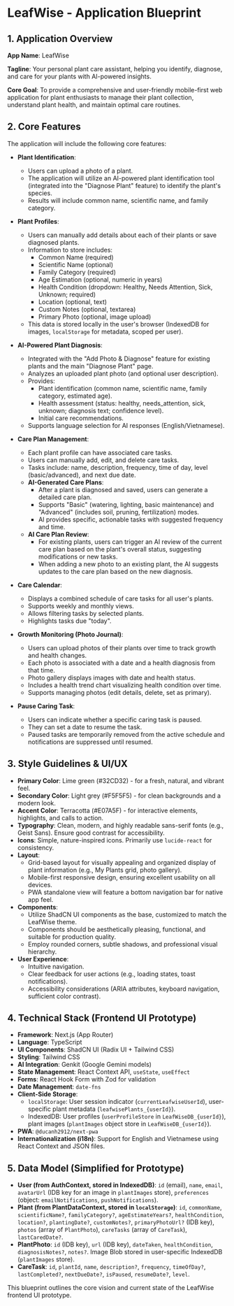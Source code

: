 
# LeafWise - Application Blueprint

## 1. Application Overview

**App Name**: LeafWise

**Tagline**: Your personal plant care assistant, helping you identify, diagnose, and care for your plants with AI-powered insights.

**Core Goal**: To provide a comprehensive and user-friendly mobile-first web application for plant enthusiasts to manage their plant collection, understand plant health, and maintain optimal care routines.

## 2. Core Features

The application will include the following core features:

*   **Plant Identification**:
    *   Users can upload a photo of a plant.
    *   The application will utilize an AI-powered plant identification tool (integrated into the "Diagnose Plant" feature) to identify the plant's species.
    *   Results will include common name, scientific name, and family category.

*   **Plant Profiles**:
    *   Users can manually add details about each of their plants or save diagnosed plants.
    *   Information to store includes:
        *   Common Name (required)
        *   Scientific Name (optional)
        *   Family Category (required)
        *   Age Estimation (optional, numeric in years)
        *   Health Condition (dropdown: Healthy, Needs Attention, Sick, Unknown; required)
        *   Location (optional, text)
        *   Custom Notes (optional, textarea)
        *   Primary Photo (optional, image upload)
    *   This data is stored locally in the user's browser (IndexedDB for images, `localStorage` for metadata, scoped per user).

*   **AI-Powered Plant Diagnosis**:
    *   Integrated with the "Add Photo & Diagnose" feature for existing plants and the main "Diagnose Plant" page.
    *   Analyzes an uploaded plant photo (and optional user description).
    *   Provides:
        *   Plant identification (common name, scientific name, family category, estimated age).
        *   Health assessment (status: healthy, needs_attention, sick, unknown; diagnosis text; confidence level).
        *   Initial care recommendations.
    *   Supports language selection for AI responses (English/Vietnamese).

*   **Care Plan Management**:
    *   Each plant profile can have associated care tasks.
    *   Users can manually add, edit, and delete care tasks.
    *   Tasks include: name, description, frequency, time of day, level (basic/advanced), and next due date.
    *   **AI-Generated Care Plans**:
        *   After a plant is diagnosed and saved, users can generate a detailed care plan.
        *   Supports "Basic" (watering, lighting, basic maintenance) and "Advanced" (includes soil, pruning, fertilization) modes.
        *   AI provides specific, actionable tasks with suggested frequency and time.
    *   **AI Care Plan Review**:
        *   For existing plants, users can trigger an AI review of the current care plan based on the plant's overall status, suggesting modifications or new tasks.
        *   When adding a new photo to an existing plant, the AI suggests updates to the care plan based on the new diagnosis.

*   **Care Calendar**:
    *   Displays a combined schedule of care tasks for all user's plants.
    *   Supports weekly and monthly views.
    *   Allows filtering tasks by selected plants.
    *   Highlights tasks due "today".

*   **Growth Monitoring (Photo Journal)**:
    *   Users can upload photos of their plants over time to track growth and health changes.
    *   Each photo is associated with a date and a health diagnosis from that time.
    *   Photo gallery displays images with date and health status.
    *   Includes a health trend chart visualizing health condition over time.
    *   Supports managing photos (edit details, delete, set as primary).

*   **Pause Caring Task**:
    *   Users can indicate whether a specific caring task is paused.
    *   They can set a date to resume the task.
    *   Paused tasks are temporarily removed from the active schedule and notifications are suppressed until resumed.

## 3. Style Guidelines & UI/UX

*   **Primary Color**: Lime green (#32CD32) - for a fresh, natural, and vibrant feel.
*   **Secondary Color**: Light grey (#F5F5F5) - for clean backgrounds and a modern look.
*   **Accent Color**: Terracotta (#E07A5F) - for interactive elements, highlights, and calls to action.
*   **Typography**: Clean, modern, and highly readable sans-serif fonts (e.g., Geist Sans). Ensure good contrast for accessibility.
*   **Icons**: Simple, nature-inspired icons. Primarily use `lucide-react` for consistency.
*   **Layout**:
    *   Grid-based layout for visually appealing and organized display of plant information (e.g., My Plants grid, photo gallery).
    *   Mobile-first responsive design, ensuring excellent usability on all devices.
    *   PWA standalone view will feature a bottom navigation bar for native app feel.
*   **Components**:
    *   Utilize ShadCN UI components as the base, customized to match the LeafWise theme.
    *   Components should be aesthetically pleasing, functional, and suitable for production quality.
    *   Employ rounded corners, subtle shadows, and professional visual hierarchy.
*   **User Experience**:
    *   Intuitive navigation.
    *   Clear feedback for user actions (e.g., loading states, toast notifications).
    *   Accessibility considerations (ARIA attributes, keyboard navigation, sufficient color contrast).

## 4. Technical Stack (Frontend UI Prototype)

*   **Framework**: Next.js (App Router)
*   **Language**: TypeScript
*   **UI Components**: ShadCN UI (Radix UI + Tailwind CSS)
*   **Styling**: Tailwind CSS
*   **AI Integration**: Genkit (Google Gemini models)
*   **State Management**: React Context API, `useState`, `useEffect`
*   **Forms**: React Hook Form with Zod for validation
*   **Date Management**: `date-fns`
*   **Client-Side Storage**:
    *   `localStorage`: User session indicator (`currentLeafwiseUserId`), user-specific plant metadata (`leafwisePlants_{userId}`).
    *   IndexedDB: User profiles (`userProfileStore` in `LeafWiseDB_{userId}`), plant images (`plantImages` object store in `LeafWiseDB_{userId}`).
*   **PWA**: `@ducanh2912/next-pwa`
*   **Internationalization (i18n)**: Support for English and Vietnamese using React Context and JSON files.

## 5. Data Model (Simplified for Prototype)

*   **User (from AuthContext, stored in IndexedDB)**: `id` (email), `name`, `email`, `avatarUrl` (IDB key for an image in `plantImages` store), `preferences` (object: `emailNotifications`, `pushNotifications`).
*   **Plant (from PlantDataContext, stored in `localStorage`)**: `id`, `commonName`, `scientificName?`, `familyCategory?`, `ageEstimateYears?`, `healthCondition`, `location?`, `plantingDate?`, `customNotes?`, `primaryPhotoUrl?` (IDB key), `photos` (array of `PlantPhoto`), `careTasks` (array of `CareTask`), `lastCaredDate?`.
*   **PlantPhoto**: `id` (IDB key), `url` (IDB key), `dateTaken`, `healthCondition`, `diagnosisNotes?`, `notes?`. Image Blob stored in user-specific IndexedDB (`plantImages` store).
*   **CareTask**: `id`, `plantId`, `name`, `description?`, `frequency`, `timeOfDay?`, `lastCompleted?`, `nextDueDate?`, `isPaused`, `resumeDate?`, `level`.

This blueprint outlines the core vision and current state of the LeafWise frontend UI prototype.
    